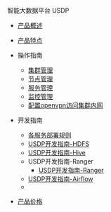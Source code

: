 <div class="sidebar_title icon__uhadoop"> 智能大数据平台 USDP </div>

* [产品概述](/USDP/README)
* [产品特点](/USDP/intro.md)
* 操作指南
    * [集群管理](/USDP/operate/cluster)
    * [节点管理](/USDP/operate/node)
    * [服务管理](/USDP/operate/service)
    * [监控管理](/USDP/operate/monitor)
    * [配置openvpn访问集群内网](/USDP/operate/openvpn)

* 开发指南
    * [各服务部署规则](/USDP/developer/intro)
    * [USDP开发指南-HDFS](/USDP/developer/hdfs)
    * [USDP开发指南-Hive](/USDP/developer/hive)
    * USDP开发指南-Ranger
      * [USDP开发指南-Ranger](/USDP/developer/ranger/ranger1)
    * [USDP开发指南-Airflow](/USDP/developer/airflow)
    * 
* [产品价格](/USDP/price)

